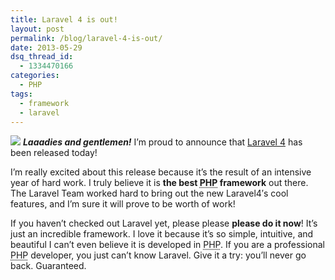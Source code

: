 ```yaml
---
title: Laravel 4 is out!
layout: post
permalink: /blog/laravel-4-is-out/
date: 2013-05-29
dsq_thread_id:
  - 1334470166
categories:
  - PHP
tags:
  - framework
  - laravel
---
```


<p>
  <img src="/images/laravel4.png" class="basic-alignment left" /> <em><strong>Laaadies and gentlemen!</strong></em> I&#8217;m proud to announce that <a href="http://laravel.com" title="Laravel official website" target="_blank">Laravel 4</a> has been released today!
</p>

<p>
  I&#8217;m really excited about this release because it&#8217;s the result of an intensive year of hard work. I truly believe it is <strong>the best <abbr title="PHP: Hypertext Preprocessor (recursive acronym)">PHP</abbr> framework</strong> out there. The Laravel Team worked hard to bring out the new Laravel4&#8242;s cool features, and I&#8217;m sure it will prove to be worth of work!
</p>

<p>
  If you haven&#8217;t checked out Laravel yet, please please <strong>please do it now</strong>! It&#8217;s just an incredible framework. I love it because it&#8217;s so simple, intuitive, and beautiful I can&#8217;t even believe it is developed in <abbr title="PHP: Hypertext Preprocessor (recursive acronym)">PHP</abbr>. If you are a professional <abbr title="PHP: Hypertext Preprocessor (recursive acronym)">PHP</abbr> developer, you just can&#8217;t know Laravel. Give it a try: you&#8217;ll never go back. Guaranteed.
</p>
